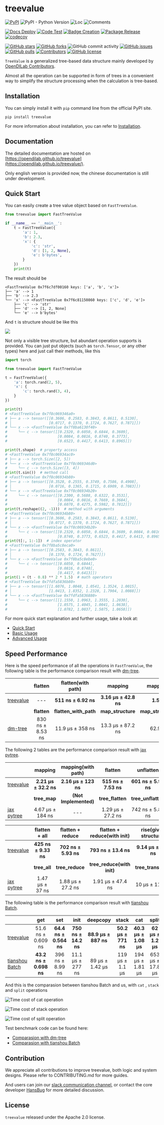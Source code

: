 # treevalue

[![PyPI](https://img.shields.io/pypi/v/treevalue)](https://pypi.org/project/treevalue/)
![PyPI - Python Version](https://img.shields.io/pypi/pyversions/treevalue)
![Loc](https://img.shields.io/endpoint?url=https://gist.githubusercontent.com/HansBug/ff0bc026423888cd7c4f287eaed4b3f5/raw/loc.json)
![Comments](https://img.shields.io/endpoint?url=https://gist.githubusercontent.com/HansBug/ff0bc026423888cd7c4f287eaed4b3f5/raw/comments.json)


[![Docs Deploy](https://github.com/opendilab/treevalue/workflows/Docs%20Deploy/badge.svg)](https://github.com/opendilab/treevalue/actions?query=workflow%3A%22Docs+Deploy%22)
[![Code Test](https://github.com/opendilab/treevalue/workflows/Code%20Test/badge.svg)](https://github.com/opendilab/treevalue/actions?query=workflow%3A%22Code+Test%22)
[![Badge Creation](https://github.com/opendilab/treevalue/workflows/Badge%20Creation/badge.svg)](https://github.com/opendilab/treevalue/actions?query=workflow%3A%22Badge+Creation%22)
[![Package Release](https://github.com/opendilab/treevalue/workflows/Package%20Release/badge.svg)](https://github.com/opendilab/treevalue/actions?query=workflow%3A%22Package+Release%22)
[![codecov](https://codecov.io/gh/opendilab/treevalue/branch/main/graph/badge.svg?token=XJVDP4EFAT)](https://codecov.io/gh/opendilab/treevalue)

[![GitHub stars](https://img.shields.io/github/stars/opendilab/treevalue)](https://github.com/opendilab/treevalue/stargazers)
[![GitHub forks](https://img.shields.io/github/forks/opendilab/treevalue)](https://github.com/opendilab/treevalue/network)
![GitHub commit activity](https://img.shields.io/github/commit-activity/m/opendilab/treevalue)
[![GitHub issues](https://img.shields.io/github/issues/opendilab/treevalue)](https://github.com/opendilab/treevalue/issues)
[![GitHub pulls](https://img.shields.io/github/issues-pr/opendilab/treevalue)](https://github.com/opendilab/treevalue/pulls)
[![Contributors](https://img.shields.io/github/contributors/opendilab/treevalue)](https://github.com/opendilab/treevalue/graphs/contributors)
[![GitHub license](https://img.shields.io/github/license/opendilab/treevalue)](https://github.com/opendilab/treevalue/blob/master/LICENSE)

`TreeValue` is a generalized tree-based data structure mainly developed by [OpenDILab Contributors](https://github.com/opendilab).

Almost all the operation can be supported in form of trees in a convenient way to simplify the structure processing when the calculation is tree-based.

## Installation

You can simply install it with `pip` command line from the official PyPI site.

```shell
pip install treevalue
```

For more information about installation, you can refer to [Installation](https://opendilab.github.io/treevalue/main/tutorials/installation/index.html#).

## Documentation

The detailed documentation are hosted on [https://opendilab.github.io/treevalue](https://opendilab.github.io/treevalue/).

Only english version is provided now, the chinese documentation is still under development.

## Quick Start

You can easily create a tree value object based on `FastTreeValue`.

```python
from treevalue import FastTreeValue

if __name__ == '__main__':
    t = FastTreeValue({
        'a': 1,
        'b': 2.3,
        'x': {
            'c': 'str',
            'd': [1, 2, None],
            'e': b'bytes',
        }
    })
    print(t)

```

The result should be

```text
<FastTreeValue 0x7f6c7df00160 keys: ['a', 'b', 'x']>
├── 'a' --> 1
├── 'b' --> 2.3
└── 'x' --> <FastTreeValue 0x7f6c81150860 keys: ['c', 'd', 'e']>
    ├── 'c' --> 'str'
    ├── 'd' --> [1, 2, None]
    └── 'e' --> b'bytes'
```

And `t` is structure should be like this

![](https://opendilab.github.io/treevalue/main/_images/simple_demo.dat.svg)

Not only a visible tree structure, but abundant operation supports is provided. 
You can just put objects (such as `torch.Tensor`, or any other types) here and just 
call their methods, like this

```python
import torch

from treevalue import FastTreeValue

t = FastTreeValue({
    'a': torch.rand(2, 5),
    'x': {
        'c': torch.rand(3, 4),
    }
})

print(t)
# <FastTreeValue 0x7f8c069346a0>
# ├── a --> tensor([[0.3606, 0.2583, 0.3843, 0.8611, 0.5130],
# │                 [0.0717, 0.1370, 0.1724, 0.7627, 0.7871]])
# └── x --> <FastTreeValue 0x7f8ba6130f40>
#     └── c --> tensor([[0.2320, 0.6050, 0.6844, 0.3609],
#                       [0.0084, 0.0816, 0.8740, 0.3773],
#                       [0.6523, 0.4417, 0.6413, 0.8965]])

print(t.shape)  # property access
# <FastTreeValue 0x7f8c06934ac0>
# ├── a --> torch.Size([2, 5])
# └── x --> <FastTreeValue 0x7f8c069346d0>
#     └── c --> torch.Size([3, 4])
print(t.sin())  # method call
# <FastTreeValue 0x7f8c06934b80>
# ├── a --> tensor([[0.3528, 0.2555, 0.3749, 0.7586, 0.4908],
# │                 [0.0716, 0.1365, 0.1715, 0.6909, 0.7083]])
# └── x --> <FastTreeValue 0x7f8c06934b20>
#     └── c --> tensor([[0.2300, 0.5688, 0.6322, 0.3531],
#                       [0.0084, 0.0816, 0.7669, 0.3684],
#                       [0.6070, 0.4275, 0.5982, 0.7812]])
print(t.reshape((2, -1)))  # method with arguments
# <FastTreeValue 0x7f8c06934b80>
# ├── a --> tensor([[0.3606, 0.2583, 0.3843, 0.8611, 0.5130],
# │                 [0.0717, 0.1370, 0.1724, 0.7627, 0.7871]])
# └── x --> <FastTreeValue 0x7f8c06934b20>
#     └── c --> tensor([[0.2320, 0.6050, 0.6844, 0.3609, 0.0084, 0.0816],
#                       [0.8740, 0.3773, 0.6523, 0.4417, 0.6413, 0.8965]])
print(t[:, 1:-1])  # index operator
# <FastTreeValue 0x7f8ba5c8eca0>
# ├── a --> tensor([[0.2583, 0.3843, 0.8611],
# │                 [0.1370, 0.1724, 0.7627]])
# └── x --> <FastTreeValue 0x7f8ba5c8ebe0>
#     └── c --> tensor([[0.6050, 0.6844],
#                       [0.0816, 0.8740],
#                       [0.4417, 0.6413]])
print(1 + (t - 0.8) ** 2 * 1.5)  # math operators
# <FastTreeValue 0x7fdfa5836b80>
# ├── a --> tensor([[1.6076, 1.0048, 1.0541, 1.3524, 1.0015],
# │                 [1.0413, 1.8352, 1.2328, 1.7904, 1.0088]])
# └── x --> <FastTreeValue 0x7fdfa5836880>
#     └── c --> tensor([[1.1550, 1.0963, 1.3555, 1.2030],
#                       [1.0575, 1.4045, 1.0041, 1.0638],
#                       [1.0782, 1.0037, 1.5075, 1.0658]])
```

For more quick start explanation and further usage, take a look at:

* [Quick Start](https://opendilab.github.io/treevalue/main/tutorials/quick_start/index.html)
* [Basic Usage](https://opendilab.github.io/treevalue/main/tutorials/basic_usage/index.html)
* [Advanced Usage](https://opendilab.github.io/treevalue/main/tutorials/advanced_usage/index.html)

## Speed Performance

Here is the speed performance of all the operations in `FastTreeValue`, the following table is the performance comparison result with [dm-tree](https://github.com/deepmind/tree).

|                                                     |     flatten      |  flatten(with path)   |        mapping        |     mapping(with path)      |
| --------------------------------------------------- | :--------------: | :-------------------: | :-------------------: | :-------------------------: |
| [treevalue](https://github.com/opendilab/treevalue) |       ---        | **511 ns ± 6.92 ns**  | **3.16 µs ± 42.8 ns** |     **1.58 µs ± 30 ns**     |
|                                                     |   **flatten**    | **flatten_with_path** |   **map_structure**   | **map_structure_with_path** |
| [dm-tree](https://github.com/deepmind/tree)         | 830 ns ± 8.53 ns |   11.9 µs ± 358 ns    |   13.3 µs ± 87.2 ns   |      62.9 µs ± 2.26 µs      |

The following 2 tables are the performance comparison result with [jax pytree](https://github.com/google/jax).

|                                                     |        mapping        |  mapping(with path)   |       flatten        |      unflatten       |    flatten_values    |     flatten_keys     |
| --------------------------------------------------- | :-------------------: | :-------------------: | :------------------: | :------------------: | :------------------: | :------------------: |
| [treevalue](https://github.com/opendilab/treevalue) | **2.21 µs ± 32.2 ns** | **2.16 µs ± 123 ns**  | **515 ns ± 7.53 ns** | **601 ns ± 5.99 ns** | **301 ns ± 12.9 ns** | **451 ns ± 17.3 ns** |
|                                                     |     **tree_map**      | **(Not Implemented)** |   **tree_flatten**   |  **tree_unflatten**  |   **tree_leaves**    |  **tree_structure**  |
| [jax pytree](https://github.com/google/jax)         |   4.67 µs ± 184 ns    |          ---          |  1.29 µs ± 27.2 ns   |   742 ns ± 5.82 ns   |   1.29 µs ± 22 ns    |  1.27 µs ± 16.5 ns   |

|                                                     |    flatten + all     |   flatten + reduce   | flatten + reduce(with init) | rise(given structure) | rise(automatic structure) |
| --------------------------------------------------- | :------------------: | :------------------: | :-------------------------: | :-------------------: | :-----------------------: |
| [treevalue](https://github.com/opendilab/treevalue) | **425 ns ± 9.33 ns** | **702 ns ± 5.93 ns** |    **793 ns ± 13.4 ns**     | **9.14 µs ± 129 ns**  |   **11.5 µs ± 182 ns**    |
|                                                     |     **tree_all**     |   **tree_reduce**    | **tree_reduce(with init)**  |  **tree_transpose**   |   **(Not Implemented)**   |
| [jax pytree](https://github.com/google/jax)         |   1.47 µs ± 37 ns    |  1.88 µs ± 27.2 ns   |      1.91 µs ± 47.4 ns      |    10 µs ± 117 ns     |            ---            |

The following table is the performance comparison result with [tianshou Batch](https://github.com/thu-ml/tianshou).

|                                                      |          get           |          set           |         init         |       deepcopy       |        stack         |          cat          |       split        |
| ---------------------------------------------------- | :--------------------: | :--------------------: | :------------------: | :------------------: | :------------------: | :-------------------: | :----------------: |
| [treevalue](https://github.com/opendilab/treevalue)  |   51.6 ns ± 0.609 ns   | **64.4 ns ± 0.564 ns** | **750 ns ± 14.2 ns** | **88.9 µs ± 887 ns** | **50.2 µs ± 771 ns** | **40.3 µs ± 1.08 µs** | **62 µs ± 1.2 µs** |
| [tianshou Batch](https://github.com/thu-ml/tianshou) | **43.2 ns ± 0.698 ns** |    396 ns ± 8.99 ns    |   11.1 µs ± 277 ns   |   89 µs ± 1.42 µs    |   119 µs ± 1.1 µs    |   194 µs ± 1.81 µs    |  653 µs ± 17.8 µs  |

And this is the comparasion between tianshou Batch and us, with `cat` , `stack` and `split` operations

![Time cost of cat operation](docs/source/_static/Time%20cost%20of%20cat%20operation.png)

![Time cost of stack operation](docs/source/_static/Time%20cost%20of%20stack%20operation.png)

![Time cost of split operation](docs/source/_static/Time%20cost%20of%20split%20operation.png)

Test benchmark code can be found here:

* [Comparasion with dm-tree](https://github.com/opendilab/treevalue/blob/main/test/compare/test_dm_tree.py)
* [Comparasion with tianshou Batch](https://github.com/opendilab/treevalue/blob/main/test/compare/test_tianshou_batch.py)


## Contribution

We appreciate all contributions to improve treevalue, both logic and system designs. Please refer to CONTRIBUTING.md for more guides.

And users can join our [slack communication channel](https://join.slack.com/t/opendilab/shared_invite/zt-v9tmv4fp-nUBAQEH1_Kuyu_q4plBssQ), or contact the core developer [HansBug](https://github.com/HansBug) for more detailed discussion.

## License

`treevalue` released under the Apache 2.0 license.
